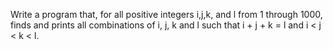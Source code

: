 Write a program that, for all positive integers i,j,k, and l from 1 through 1000, finds and prints all combinations of i, j, k and l such that i + j + k = l and i < j < k < l.
